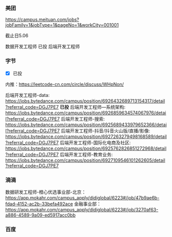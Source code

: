 
### 美团
https://campus.meituan.com/jobs?jobFamily=1&jobType=1&pageNo=1&workCity=001001

截止日5.06

数据开发工程师 已投
后端开发工程师


### 字节
-[x] 已投

内推：https://leetcode-cn.com/circle/discuss/WHpNon/

后端开发工程师-data: https://jobs.bytedance.com/campus/position/6926432689713154317/detail?referral_code=DGJ7PE7  **已投**
后端开发工程师—系统架构: https://jobs.bytedance.com/campus/position/6926859634574067976/detail?referral_code=DGJ7PE7
后端开发工程师-搜索: https://jobs.bytedance.com/campus/position/6925689433979652366/detail?referral_code=DGJ7PE7
后端开发工程师-抖音/抖音火山版/直播/影像: https://jobs.bytedance.com/campus/position/6927263279498168589/detail?referral_code=DGJ7PE7
后端开发工程师-国际化电商及社区: https://jobs.bytedance.com/campus/position/6925762826851272968/detail?referral_code=DGJ7PE7
后端开发工程师-教育业务: https://jobs.bytedance.com/campus/position/6927109546101262605/detail?referral_code=DGJ7PE7


### 滴滴

数据研发工程师-橙心优选事业部-北京：https://app.mokahr.com/campus_apply/didiglobal/6223#/job/47b9ae6b-fdad-4152-ac2b-33befa492ace
金融事业部：https://app.mokahr.com/campus_apply/didiglobal/6223#/job/3270af63-a886-4589-9a09-ed5917acc0bb


### 百度

